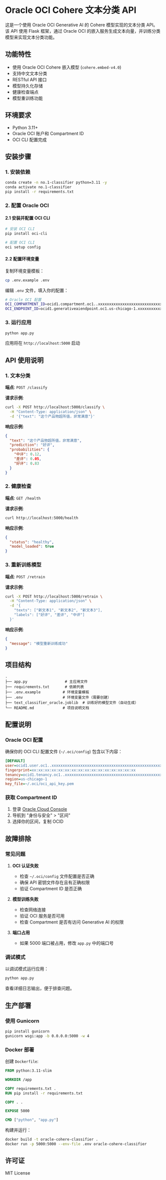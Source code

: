 # Oracle OCI Cohere 文本分类 API

这是一个使用 Oracle OCI Generative AI 的 Cohere 模型实现的文本分类 API。该 API 使用 Flask 框架，通过 Oracle OCI 的嵌入服务生成文本向量，并训练分类模型来实现文本分类功能。

## 功能特性

- 使用 Oracle OCI Cohere 嵌入模型 (`cohere.embed-v4.0`)
- 支持中文文本分类
- RESTful API 接口
- 模型持久化存储
- 健康检查端点
- 模型重训练功能

## 环境要求

- Python 3.11+
- Oracle OCI 账户和 Compartment ID
- OCI CLI 配置完成

## 安装步骤

### 1. 安装依赖

```bash
conda create -n no.1-classifier python=3.11 -y
conda activate no.1-classifier
pip install -r requirements.txt
```

### 2. 配置 Oracle OCI

#### 2.1 安装并配置 OCI CLI

```bash
# 安装 OCI CLI
pip install oci-cli

# 配置 OCI CLI
oci setup config
```

#### 2.2 配置环境变量

复制环境变量模板：

```bash
cp .env.example .env
```

编辑 `.env` 文件，填入你的配置：

```bash
# Oracle OCI 配置
OCI_COMPARTMENT_ID=ocid1.compartment.oc1..xxxxxxxxxxxxxxxxxxxxxxxxxxxxxxxxxxxxxxxxxxxxxxxxxxxxxxxxxxxx
OCI_ENDPOINT_ID=ocid1.generativeaiendpoint.oc1.us-chicago-1.xxxxxxxxxxxxxxxxxxxxxxxxxxxxxxxxxxxxxxxxxx  # 可选
```

### 3. 运行应用

```bash
python app.py
```

应用将在 `http://localhost:5000` 启动

## API 使用说明

### 1. 文本分类

**端点**: `POST /classify`

**请求示例**:
```bash
curl -X POST http://localhost:5000/classify \
  -H "Content-Type: application/json" \
  -d '{"text": "这个产品物超所值，非常满意"}'
```

**响应示例**:
```json
{
  "text": "这个产品物超所值，非常满意",
  "prediction": "好评",
  "probabilities": {
    "中评": 0.12,
    "差评": 0.05,
    "好评": 0.83
  }
}
```

### 2. 健康检查

**端点**: `GET /health`

**请求示例**:
```bash
curl http://localhost:5000/health
```

**响应示例**:
```json
{
  "status": "healthy",
  "model_loaded": true
}
```

### 3. 重新训练模型

**端点**: `POST /retrain`

**请求示例**:
```bash
curl -X POST http://localhost:5000/retrain \
  -H "Content-Type: application/json" \
  -d '{
    "texts": ["新文本1", "新文本2", "新文本3"],
    "labels": ["好评", "差评", "中评"]
  }'
```

**响应示例**:
```json
{
  "message": "模型重新训练成功"
}
```

## 项目结构

```
.
├── app.py                 # 主应用文件
├── requirements.txt       # 依赖列表
├── .env.example          # 环境变量模板
├── .env                  # 环境变量文件（需要创建）
├── text_classifier_oracle.joblib  # 训练好的模型文件（自动生成）
└── README.md             # 项目说明文档
```

## 配置说明

### Oracle OCI 配置

确保你的 OCI CLI 配置文件 (`~/.oci/config`) 包含以下内容：

```ini
[DEFAULT]
user=ocid1.user.oc1..xxxxxxxxxxxxxxxxxxxxxxxxxxxxxxxxxxxxxxxxxxxxxxxxxxxxxxxxxxxx
fingerprint=xx:xx:xx:xx:xx:xx:xx:xx:xx:xx:xx:xx:xx:xx:xx:xx
tenancy=ocid1.tenancy.oc1..xxxxxxxxxxxxxxxxxxxxxxxxxxxxxxxxxxxxxxxxxxxxxxxxxxxxxxxxxxxx
region=us-chicago-1
key_file=~/.oci/oci_api_key.pem
```

### 获取 Compartment ID

1. 登录 [Oracle Cloud Console](https://cloud.oracle.com/)
2. 导航到 "身份与安全" > "区间"
3. 选择你的区间，复制 OCID

## 故障排除

### 常见问题

1. **OCI 认证失败**
   - 检查 `~/.oci/config` 文件配置是否正确
   - 确保 API 密钥文件存在且有正确权限
   - 验证 Compartment ID 是否正确

2. **模型训练失败**
   - 检查网络连接
   - 验证 OCI 服务是否可用
   - 检查 Compartment 是否有访问 Generative AI 的权限

3. **端口占用**
   - 如果 5000 端口被占用，修改 `app.py` 中的端口号

### 调试模式

以调试模式运行应用：

```bash
python app.py
```

查看详细日志输出，便于排查问题。

## 生产部署

### 使用 Gunicorn

```bash
pip install gunicorn
gunicorn wsgi:app -b 0.0.0.0:5000 -w 4
```

### Docker 部署

创建 `Dockerfile`:

```dockerfile
FROM python:3.11-slim

WORKDIR /app

COPY requirements.txt .
RUN pip install -r requirements.txt

COPY . .

EXPOSE 5000

CMD ["python", "app.py"]
```

构建并运行：

```bash
docker build -t oracle-cohere-classifier .
docker run -p 5000:5000 --env-file .env oracle-cohere-classifier
```

## 许可证

MIT License